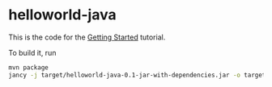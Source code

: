 # helloworld-java

This is the code for the [Getting Started](https://jancy.tznvy.eu/getting-started-java) tutorial.

To build it, run

```bash
mvn package
jancy -j target/helloworld-java-0.1-jar-with-dependencies.jar -o target/
```

